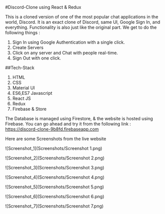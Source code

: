 #Discord-Clone using React & Redux

This is a cloned version of one of the most popular chat applications in the world, Discord. It is an exact clone of Discord, same UI, Google Sign In, and everything.
Functionality is also just like the original part. We get to do the following things :
  1. Sign In using Google Authentication with a single click.
  2. Create Servers
  3. Click on any server and Chat with people real-time.
  4. Sign Out with one click.

##Tech-Stack

  1. HTML
  2. CSS
  3. Material UI
  4. ES6,ES7 Javascript
  5. React JS
  6. Redux
  7. Firebase & Store
  
The Database is managed using Firestore, & the website is hosted using Firebase. You can go ahead and try it from the following link : https://discord-clone-9b8fd.firebaseapp.com

Here are some Screenshots from the live website

![Screenshot_1](Screenshots/Screenshot 1.png)

![Screenshot_2](Screenshots/Screenshot 2.png)

![Screenshot_3](Screenshots/Screenshot 3.png)

![Screenshot_4](Screenshots/Screenshot 4.png)

![Screenshot_5](Screenshots/Screenshot 5.png)

![Screenshot_6](Screenshots/Screenshot 6.png)

![Screenshot_7](Screenshots/Screenshot 7.png)
